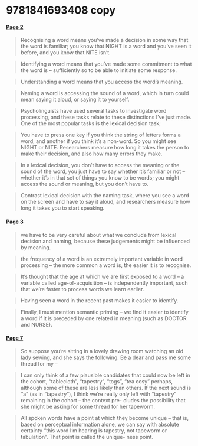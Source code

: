 # 9781841693408 copy


#### [Page 2](highlights://Harley_Chapter6#page=2)

> Recognising a word means you’ve made a decision in some way that
> the word is familiar; you know that NIGHT is a word and you’ve
> seen it before, and you know that NITE isn’t.

> Identifying a word means that you’ve made some commitment to
> what the word is – sufficiently so to be able to initiate some
> response.

> Understanding a word means that you access the word’s meaning.

> Naming a word is accessing the sound of a word, which in turn
> could mean saying it aloud, or saying it to yourself.

> Psycholinguists have used several tasks to investigate word
> processing, and these tasks relate to these distinctions I’ve
> just made. One of the most popular tasks is the lexical decision
> task;

> You have to press one key if you think the string of letters
> forms a word, and another if you think it’s a non-word. So you
> might see NIGHT or NITE. Researchers measure how long it takes
> the person to make their decision, and also how many errors they
> make.

> In a lexical decision, you don’t have to access the meaning or
> the sound of the word, you just have to say whether it’s
> familiar or not – whether it’s in that set of things you know to
> be words; you might access the sound or meaning, but you don’t
> have to.

> Contrast lexical decision with the naming task, where you see a
> word on the screen and have to say it aloud, and researchers
> measure how long it takes you to start speaking.

#### [Page 3](highlights://Harley_Chapter6#page=3)

> we have to be very careful about what we conclude from lexical
> decision and naming, because these judgements might be
> influenced by meaning.

> the frequency of a word is an extremely important variable in
> word processing – the more common a word is, the easier it is to
> recognise.

> It’s thought that the age at which we are first exposed to a
> word – a variable called age-of-acquisition – is independently
> important, such that we’re faster to process words we learn
> earlier.

> Having seen a word in the recent past makes it easier to
> identify.

> Finally, I must mention semantic priming – we find it easier to
> identify a word if it is preceded by one related in meaning
> (such as DOCTOR and NURSE).

#### [Page 7](highlights://Harley_Chapter6#page=7)

> So suppose you’re sitting in a lovely drawing room watching an
> old lady sewing, and she says the following: Be a dear and pass
> me some thread for my –

> I can only think of a few plausible candidates that could now be
> left in the cohort, “tablecloth”, “tapestry”, “togs”, “tea cosy”
> perhaps, although some of these are less likely than others. If
> the next sound is “a” (as in “tapestry”), I think we’re really
> only left with “tapestry” remaining in the cohort – the context
> pre- cludes the possibility that she might be asking for some
> thread for her tapeworm.

> All spoken words have a point at which they become unique – that
> is, based on perceptual information alone, we can say with
> absolute certainty “this word I’m hearing is tapestry, not
> tapeworm or tabulation”. That point is called the unique- ness
> point.


